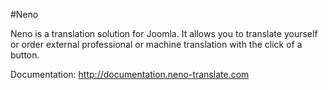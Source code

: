 #Neno

Neno is a translation solution for Joomla. It allows you to translate yourself or order external professional or machine translation with the click of a button.

Documentation: http://documentation.neno-translate.com
